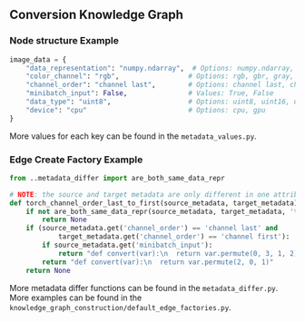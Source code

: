 ## Conversion Knowledge Graph
### Node structure Example
```python
image_data = {
    "data_representation": "numpy.ndarray",  # Options: numpy.ndarray, PIL.Image, torch.tensor, tf.tensor
    "color_channel": "rgb",                 # Options: rgb, gbr, gray, rgba, graya
    "channel_order": "channel last",        # Options: channel last, channel first
    "minibatch_input": False,               # Values: True, False
    "data_type": "uint8",                   # Options: uint8, uint16, uint32, float, float64, int8, int16, int32
    "device": "cpu"                         # Options: cpu, gpu
}
```
More values for each key can be found in the `metadata_values.py`.

### Edge Create Factory Example

```python
from ..metadata_differ import are_both_same_data_repr

# NOTE: the source and target metadata are only different in one attribute
def torch_channel_order_last_to_first(source_metadata, target_metadata):
    if not are_both_same_data_repr(source_metadata, target_metadata, 'torch.tensor'):
        return None
    if (source_metadata.get('channel_order') == 'channel last' and
            target_metadata.get('channel_order') == 'channel first'):
        if source_metadata.get('minibatch_input'):
            return "def convert(var):\n  return var.permute(0, 3, 1, 2)"
        return "def convert(var):\n  return var.permute(2, 0, 1)"
    return None
```
More metadata differ functions can be found in the `metadata_differ.py`.
More examples can be found in the `knowledge_graph_construction/default_edge_factories.py`.
